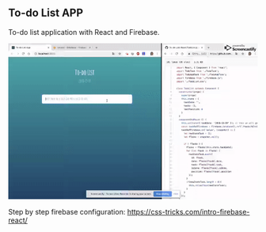## To-do List APP 

To-do list application with React and Firebase.

![demo png](https://github.com/andre-code/To-do-List-React/blob/master/public/react%20todolist.gif?raw=true)

Step by step firebase configuration: https://css-tricks.com/intro-firebase-react/ 

